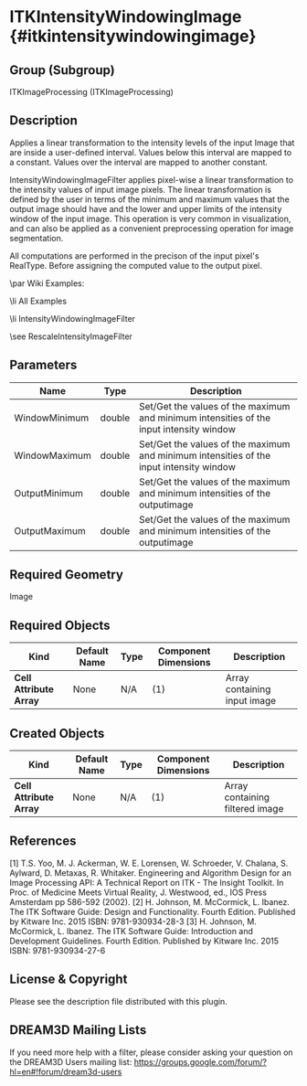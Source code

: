 ITKIntensityWindowingImage {#itkintensitywindowingimage}
==========================

## Group (Subgroup) ##
ITKImageProcessing (ITKImageProcessing)

## Description ##
Applies a linear transformation to the intensity levels of the input Image that are inside a user-defined interval. Values below this interval are mapped to a constant. Values over the interval are mapped to another constant.

IntensityWindowingImageFilter applies pixel-wise a linear transformation to the intensity values of input image pixels. The linear transformation is defined by the user in terms of the minimum and maximum values that the output image should have and the lower and upper limits of the intensity window of the input image. This operation is very common in visualization, and can also be applied as a convenient preprocessing operation for image segmentation.

All computations are performed in the precison of the input pixel's RealType. Before assigning the computed value to the output pixel.

\par Wiki Examples:

\li All Examples 

\li IntensityWindowingImageFilter 



\see RescaleIntensityImageFilter

## Parameters ##
| Name | Type | Description |
|------|------|------|
| WindowMinimum | double| Set/Get the values of the maximum and minimum intensities of the input intensity window |
| WindowMaximum | double| Set/Get the values of the maximum and minimum intensities of the input intensity window |
| OutputMinimum | double| Set/Get the values of the maximum and minimum intensities of the outputimage |
| OutputMaximum | double| Set/Get the values of the maximum and minimum intensities of the outputimage |


## Required Geometry ##
Image

## Required Objects ##
| Kind | Default Name | Type | Component Dimensions | Description |
|------|--------------|-------------|---------|-----|
| **Cell Attribute Array** | None | N/A | (1)  | Array containing input image

## Created Objects ##
| Kind | Default Name | Type | Component Dimensions | Description |
|------|--------------|-------------|---------|-----|
| **Cell Attribute Array** | None | N/A | (1)  | Array containing filtered image

## References ##
[1] T.S. Yoo, M. J. Ackerman, W. E. Lorensen, W. Schroeder, V. Chalana, S. Aylward, D. Metaxas, R. Whitaker. Engineering and Algorithm Design for an Image Processing API: A Technical Report on ITK - The Insight Toolkit. In Proc. of Medicine Meets Virtual Reality, J. Westwood, ed., IOS Press Amsterdam pp 586-592 (2002). 
[2] H. Johnson, M. McCormick, L. Ibanez. The ITK Software Guide: Design and Functionality. Fourth Edition. Published by Kitware Inc. 2015 ISBN: 9781-930934-28-3
[3] H. Johnson, M. McCormick, L. Ibanez. The ITK Software Guide: Introduction and Development Guidelines. Fourth Edition. Published by Kitware Inc. 2015 ISBN: 9781-930934-27-6

## License & Copyright ##

Please see the description file distributed with this plugin.

## DREAM3D Mailing Lists ##

If you need more help with a filter, please consider asking your question on the DREAM3D Users mailing list:
https://groups.google.com/forum/?hl=en#!forum/dream3d-users

